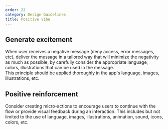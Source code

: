 ```yaml
---
order: 22
category: Design Guidelines
title: Positive vibe
---
```


## Generate excitement
When user receives a negative message (deny access, error messages, etc), deliver the message in a tailored way that will minimize the negativity as much as possible, by carefully consider the appropriate language, colors, illustrations that can be used in the message. 
</br>
This principle should be applied thoroughly in the app's language, images, illustrations, etc.

## Positive reinforcement
Consider creating micro-actions to encourage users to continue with the flow or provide visual feedback during an interaction. This includes but not limited to the use of language, images, illustrations, animation, sound, icons, colors, etc.
